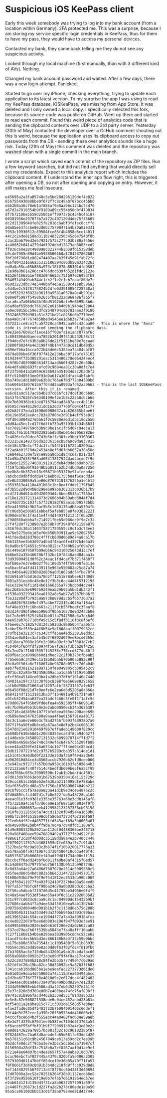 # Suspicious iOS KeePass client

Early this week somebody was trying to log into my bank account (from a location within Germany). 2FA protected me. This was a surprise, because I am storing my service specific login credentials in KeePass, thus for them to have my pass, they would have to access my personal devices.

Contacted my bank, they came back telling me they do not see any suspicious activity.

Looked through my local machine (first manually, than with 3 different kind of AVs). Nothing.

Changed my bank account password and waited. After a few days, there was a new login attempt. Panicked.

Started to go over my iPhone, checking everything, trying to update each application to its latest version. To my surprise the app I was using to read my KeePass database, iOSKeePass, was missing from App Store. It was deleted and I only owned a local copy. I specifically selected this fork, because its source-code was public on GitHub. Went up there and started to read each commit. Found this weird piece of analytics code that is sending the clipboard contents over UDP to a 3rd party server. Yesterday (20th of May) contacted the developer over a GitHub comment shouting out this is weird, because the application uses its clipboard access to copy out passwords from the DB - sending these over analytics sounds like a huge risk. Today (21th of May) this comment was deleted and the repository was washed clean with a single commit in the main branch.

I wrote a script which saved each commit of the repository as ZIP files. Run a few keyword searches, but did not find anything that would directly sell out my credentials. Expect to this analytics report which includes the clipboard content. If I understand the inner app flow right, this is triggered after opening a DB, so not after opening and copying an entry. However, it still makes me feel insecure.

```
e45695a2a3fa85748c3e5bd28d296120def4e822
65b755493088bbe0f672f7c8c45abf87bcc45bb0
eb62b8a36c78eb1af886af9e8aa96c124bc7cd76
a67d2a7010354b9f9189a89cc554b50d0f479034
df7b7210be5b59d258d1eff99737bc434bc4a187
60381956e297073b7a572c497120d4de75f35605
dc2d21309d48fe025fe2816c8abf3fefec8ccffd
a0a85e63fcc6e9e3d6bc75798471a4b20a82e331
7953c19930512c89504fce86f4b4858d5cef4011
44c2c2ade8158ad311b74832250345c0e7540f0b
c3ac2ba679ed2e579217572c277c93b780af456e
4c40032b0414279d4df92ddbd12873ad8883ced9
ff836c60e28c498998c321744b2358fd15358deb
b9cde7985e89d4be5938506560a1704287862607
3bf20f796d1e882474407aa7b25f45d91fab72fd
466f8043216a6a55315186594c86db50a3343263
ed0a0a55ca65b888a973c18f078a88301dfd0507
12e9de8b61a206cc4766dcc639fd52d1fdc2123e
92526f1665b1ef983d946653c75f597e36953fb9
55465149499ab344c1cb2f1e2c1eb7caaf86de7c
060d2223dbc74e5448baf4e5a1538c41e8b596a3
c4d4be2c5178175824b2dfe0d3910054728730af
cc3d53292f6822e961f3a9581a0378a0e4b291ea
b88e0f5987f5450b2635fb81322d969a86f265f7
2aca6ca7a06b5d4bf0bd5107b0afe9e6695b8b6a
85ad0af65bbdc7661982e616bdd9b194b4e32004
aa9ec9015bc59ecdfc8b48794c86783aae2f9180
7532465759d901a51c371bd21c8256c6b77f0ee6
daa4a0c7477674b5bbed4545ee1d6b3a7745a2a4
437221cce8ce17ca57320ca4045caa96c42caa80 - This is where the "Anna" code is introduced sending the clipboard data.
89e32e676b91cf1ece16ff00efa1e1adc877af6c
1c804306dd0aecea7882b201d9f413b232b38c13
1f04dcd7e7c63b3a8b26de21f5151be89e7ecaad
33800f98244e4e3199f49b14472d0cd11db48d5a
e896e7b6a1bcca972b44de6c5383ea7a484cbf87
687da896be6f36f07f412e23bba30f17afe75165
819d344f73b305291eac5313400278e06424eec4
9c9f8b7d0399803634713aad660fd282c26c50ba
64e4dfa86b893fcefc09c9604ea81c30a0dfc7e4
8f23f59b41a2a949c658b92a351934d5c2bad6f2
8ffc510d05f3ee0f93d0a617a363dfae44bfabfb
9ba749e1dd10d89e63b8c766e6f0d772b04399b6
55a60464380761b07f044d2aa0993afd62aa9662 - This is the last IOSKeePass version. After this it is renamed.
ea6c81a9c517ac9b4b2d7c056fc17dc8f36c6b9b
5b43f547626fc56340109ef2e1b8c22260cbcb6e
89e7b690368cb1de8716794ead3487aacc4b116e
e9505c7ea48129d31dd162033776bfc04c4f1c77
a02b82f37eda31690d0908637a1a826885b4be67
d9e19e95d2ae8cc783a87d0be2d91b4eff93e8c2
70fd0cd804827ebb61f0c5880ea6d1dbc18d2a50
a8d84a45ec1cd17f6dffb739a95f93b1434b8831
7ac7691749769cb3b9c9be1ac1fc6d07c94eca13
6502cf6b1b179302382bbd5d8eb014e29562826e
7c4026cfc89dcc37d3b6bffe30fce3bbf3160367
b332152e1483756da233615ecb5da9c9da837815
e3e18c578e4cf72dc3fcf544fb1f6722b82094aa
5f2ad4b01570da24534b8ef5d6fdb6057a38a58e
73e84e62730ef58ce89ba0db1d8c4c6a78217d3f
51bd5bd7d35f963ad05413817524dad4bcde7f9d
25de0c12552740381911915deb4d0de6b9abb729
ff19fb38bd0f91640b5b811cb2b34dbd0a0a7250
ebe8b8c0b357cb18c95671b953370e91afeebdac
7abcbcd9dbfdcdd8475aebb81753b8af6cacdd34
a2e0b2330059a5ae06d87673181876235a1e4b12
c3593513e4110a401b63c1bc8eaffdde1179f845
ef3b5522d9d4b8d298e689abb362313b036b17b9
ecdf21d6d014c09d20993d4c8bee8538a17533af
a718e1263721314873d2606b04b59abd3044f7d4
4c24dd735c103fc67f328183f65aa1dd00573bbb
d3ea419894c9b23ac5b8c1df8136adb8ea5304fb
d7c06db5e506651ebbef5afeb855a8fe03822221
8d00debf6c1f4a11e4f44d149371212c1f6ba20b
a7980560abbba7c714921fbe65d986cc9f9e7c32
27f4f2d0f7238907e2b50b7df3940fd42158a879
c816f6dc30a11403f5871759555cc8c1b3c73ee2
6a76e5275e0e1d5ef6d656b03911ae9c62807554
441fdedbd28d780c4fffcb6d0d0b89d74a8ca17b
f663155ee3b63d97a4bb4f4eac0fe4397b4e3a39
0c8a8bc6f24651c5fda0812cc7340b92af69a7c6
36c449e1879507b09eb66c94310925643d12c7ef
bb8be52a35b46678bff32bc10f8348aed84caa3a
f3d93900451d0f62c24eac1fd4caf7b371f460f7
9afb86e7e37e4802ff9c109d574ff59998fe313e
ea5bac6fa4fd41139115e963e550802a25c87a74
f6c04b6a482838b82d836a0d1862adc54fbe78f4
933691a9fcb816da78d2ff1251878abee637d8d8
3081a331eeb6c46e0e12f3b3c0cc44d4f5712198
7e1e329e76f11d14b61666355a773bcbbd4c2447
8bc2b8b4c8e6997b9249eab29b92a5bd1db342f1
ef536a932293416ea0192a8e5ab77a5267bb86f5
f5633280df379358a873b8879d2cb5f6b73637a2
43a6826f93369ef497a4be772315c4028af184af
faf48e033fc16ba662a211f9cb53fbeefc35aaf8
683d347d9bfa9e65986df9ba610778e8d24a3b0e
1bf7c8e09f525f4841bb01fa7547500e3a7dc846
b4e0539b767710bf45c15c5f8df3116f3c8fbef6
5f6ee6c7c18257d8124c583ddc86050b4faa95fa
5cbbe76ef533c44f8b54e9e1608aaff0079962ce
370fb1be3213c7c6345cffe5ea4ed523818eddc3
241dae0b01ec3afb45d7f6802d679ee8bcd6355d
ca810aca7008e10fe2c906a00cfc9a73601d7eb2
45b4045f6b4fdf20974f567f26a7f3bca28f4256
93c7ed7bf7168f535f145238c776ccd377dc30f2
e88f0ac1ca9098b60d1dbec72c2f0b373cfbeab5
77b5e6a9c3429ec1a18b8dba6b70b80a5882c99f
83c8a9f30fa6c7f806740e98788e057ec7d6a04b
aeb7fed3011621e997150fea849805cb385452c9
f071bc82a89e782358d09acba1d355f719a9b056
efcf30e45148ce03ba1a2dbe37dfbf16146e7440
7d4031e197c372c38f8bc8388f0e5669e829c658
cafb0d988d71663adf4257afbf58731357afe637
e06458f08d21d7e0eefe6e2ea6d6d5205a8a366a
8684114df15131813ba37f164681a4b917214a07
a91cb32d54aa637ea21bdcf466c3fe8f1f1afc9c
b70d00764f85bd9fd8efea4a592305ff4669614b
e8c7bd96a9bb1bb8e2e2abd0050ecb34a3626387
eb2716c4d3859e107f7bfe8eea565ec298aee69b
cd689e0ee54763580a9aaa4fbe0156f91ea48172
16c3c1aa6e2e60e3cf8ad2756fb093f68928b7a0
587f1f6a50fe8b8ce5a67aa5e8dfa2be4c066136
5547dd21e62910469f967effadeb149600f820cd
ab698bf630eb8d1c20d48353eca4df8cb94d627f
e14d0eb3c7458897131532c6899970714f71d7f2
54040a4658e55e748c349ef6c64767c35289fb88
bcee44ad259fe316a6744c167fff4ed04c85bcd3
29db11787229fd2c9757b5289cba357c614de1d1
a1b1c45c9a6dbd0f22133e25daf359f4e4a2d648
4d962010d84ce3d8568accb7926b62cfd0cee066
c3e942ac9f271fa57b0da950c161b3fe5056a4b3
072132a66fc40f7514c4bedfdb699be5f6a5cf95
85dd760bc055c20005500c12ab1b2bddf4c4501c
e7d013d076b63eb01b67539b9350416a1153729d
839ccc861c3650eb2e4636ab2114095dfe788abe
7daf635a59cd08a37cf756a1076898674049b212
e9c8f95cc5fa7ae0a823a41d1b9e34ce64876c2c
07d0d80fcfc4407d1c7b8e322fdd5a48728ca1d0
4aeac01e3fe0381e335be35763a68e3dd8145af8
7fb73218a4c56fd7d6ca9e1af6871a0d983ef9fb
2f444cd580657aeeb4129932123257358cb98198
c910fe331285505a74dcd11320f04d5a4a1d59b6
590bf2c0442515598cbf58d63737347b7316f68f
721edb6df32cd485771ffd345acf69a3b0065a87
ed64090d042b8b4ff9de78c4a7c84dfdc1188af6
61d9e8083320b2021ae112df04488366be245718
620a98f460aee59478820402a37127fb94922f1b
488661f3c20f4d00dc35158dda8a4e2b740cc440
a707902112517cb3681559d1fe039af5c7c914b3
7527ba5cf6c9a503c3b674f1f106920017776a33
de579aa50fa91719b7cd7304586410c63a449f4c
5465f58718b0608fef49adf9d01f734d00eff154
dbccbcff0add24bbf6d011fa0be0af4315f6ed57
8cb4d08475d79775feb756f138b0513b9907746a
8c0d33a64e27a6406d7887070e2514c5989560c9
595feed80c64bdc883a5b6e53144722804570175
91600d93bb79e79f9e7441812ec8533da96bc068
b12dfd8411977fe403f32410f237bba08a58eedb
797fa557f9bfc8ff98ba24d78a0b038bdc6cc6a3
32f56ca5dbabf2197d6d5c41795ae34966e0f4f9
9c48a54aef953df54ad55a49f8c51c22926b35d2
331c977cd633c8caa8c8c1ac04990dc1543269bf
527686c4abb4f7a94ee534f5010eea5ab13b764d
2d0758d2d004d0d901b1b2f3c1138d6e575d288b
382b9b8b3115a253d49da2f0bb94ba3893c99baa
a013965244c554cce190d4f77a7a43a49918afca
bc4ed0222070fbee6db083e196f947f093e3ee91
64d9956098e3829c6d04610f286e24a02662ca87
c537cd79ea7b6ff539ba5043e7fa40afff10aabb
7c27f118b81b4b6e029bea3039905cdd4c52ce02
31acdf4c4ec6b5bd3ec866180b8e3f35c59e9bbc
ca175eb80e597a73541c1c1095408f5a61b8393b
70b59c3053add56e82c0dd9fb3f02fd24f010fb6
27b3f085ac5e715dbd5432001a9ab15cbda7bc06
8050a0860c0092b2f2a3e09df9f4f0aa17c4ba39
7a22c2037880b218c84fe2bb3577749047c039a6
c82fdfbf26a15ba82cc38d38092bc9a8783ff683
7341ccab1bbd085be1ebe9eefac2273773d61de0
8e01d93e9daa4d759602a74c115dfea60494b6cd
a2d2ba6f776f77f8e4010d9c2e617dcc4f482402
f10e4aecd01ad4673a40fa6499b0d02947e12d3b
2334d969668ebb4566ad3af47eb6452397e351f0
25e37c826d3d789e08b7e400bea74fc75af898f1
89741c81b906facd4462b233ed551f81d3a5b322
de3e8c87e508821538ede6c04ce452adbd28b81c
9cf54011a2e8ba915c771c3082de15d8d57e0bed
efae3fad6c05d75403f22b76004091402c6ddef1
39f44d3f252ecc1a350c26f5b578bdd416003cb2
b4cccfbce6d4b3f555ebc44a0488fac638e59a8b
e8e3d7fd370c67631ee9b58fec7154d9f3763a54
bf6acebf55bffbf91b9f7f20691b82a4c3e60e2c
6e0d8143629a79957bc001f32c10c9618228bf87
07824467ec7ba63d6aebdefa65d681fe53de4d20
9a578151c68c9b24567049ce613a59cd2c7ee39b
9b2dcfe0dc2ff93ba3e7e3b5c5dcb5d2a71987cf
8156500a28df33c7518e0a7cf8267aaf0d1ae9cf
b721e48e04807bc4dea8657f57a48aba810d3709
bcac96ebc7af027445a4379c820bfa5e386a2305
5579309d01147bbff85dce19e36b85a70f71fa57
f9f0661f3d49c0d91b3b4dc218fd9ffcc939d0d8
5ef1434829fb674713a4f8f78cc6b433f3d40894
17d07098a3ec52e702516264f38b01137ecd88e8
8f3f29e9550610f19e0b7ef6b7d6191864ed57ee
e2ab614121d135dd3f31ca8a06272577991a69fe
2c4407fc26873c1d227fa2d2b278c80ede1a0a56
95a5ca061002bbb13c01f38a87924ed81d43744c
```
